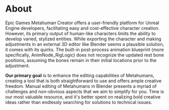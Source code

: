 # About

Epic Games Metahuman Creator offers a user-friendly platform for Unreal Engine developers, facilitating easy and cost-effective character creation. However, its primary output of human-like characters limits the ability to develop varied, stylized entities. While exporting the character and making adjustments in an external 3D editor like Blender seems a plausible solution, it comes with its quirks. The built-in post-process animation blueprint (more specifically, AnimNode_RigLogic) does not recognize the updated rest bone positions, assuming the bones remain in their initial locations prior to the adjustment.

**Our primary goal** is to enhance the editing capabilities of Metahumans, creating a tool that is both straightforward to use and offers ample creative freedom. Manual editing of Metahumans in Blender presents a myriad of challenges and non-obvious aspects that we aim to simplify for you. Time is our most valuable resource, and it's better spent on realizing bold creative ideas rather than endlessly searching for solutions to technical issues.
